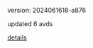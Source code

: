 version: 2024061618-a876

updated 6 avds

[details](https://github.com/0x74f917491bfa7ebfa379/ali_avd_db/blob/master/change_log/2024/06/16/18/a876.txt)